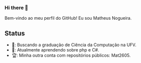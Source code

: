 ### Hi there 👋

Bem-vindo ao meu perfil do GitHub! Eu sou Matheus Nogueira.

## Status
- 👾: Buscando a graduação de Ciência da Computação na UFV.
- 🚀: Atualmente aprendendo sobre php e C#.
- 🏆: Minha outra conta com repositórios públicos: Mat2605.
